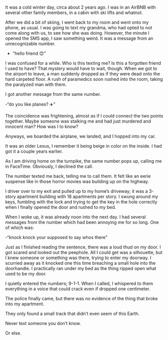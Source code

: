 It was a cold winter day, circa about 2 years ago. I was in an AirBNB with several other family members, in a cabin with ski lifts and whatnot.

After we did a bit of skiing, I went back to my room and went onto my phone, as usual. I was going to text my grandma, who had opted to not come along with us, to see how she was doing. However, the minute I opened the SMS app, I saw something weird. It was a message from an unrecognizable number.

- “hello friend 😊”

I was confused for a while. Who is this texting me? Is this a forgotten friend I used to have? That mystery would have to wait, though. When we got to the airport to leave, a man suddenly dropped as if they were dead onto the hard carpeted floor. A rush of paramedics soon rushed into the room, taking the paralyzed man with them.

I got another message from the same number.

-“do you like planes? ✈️”

The coincidence was frightening, almost as if I could connect the two points together. Maybe someone was stalking me and had just murdered and innocent man? How was I to know?

Anyways, we boarded the airplane, we landed, and I hopped into my car.

It was an older Lexus, I remember it being beige in color on the inside. I had got it a couple years earlier.

As I am driving home on the turnpike, the same number pops up, calling me in FaceTime. Obviously, I declined the call.

The number texted me back, telling me to call them. It felt like an eerie suspense like in  those horror movies was building up on the highway. 

I driver over to my exit and pulled up to my home’s driveway; it was a 3-story apartment building with 18 apartments per story. I swung around my keys, fumbling with the lock and trying to get the key in the hole correctly when I finally opened the door and rushed to my bed.

When I woke up, it was already noon into the next day. I had several messages from the number which had been annoying me for so long. One of which was:

-“knock knock your supposed to say whos there”

Just as I finished reading the sentence, there was a loud thud on my door.
I got scared and looked out the peephole. All I could get was a silhouette, but I knew someone or something was there, trying to enter my doorway. I scurried away as it knocked one this time breaching a small hole into the doorhandle. I practically ran under my bed as the thing ripped open what used to be my door.

I quietly entered the numbers; 9-1-1. When I called, I whispered to them everything in a voice that could crack even if dropped one centimeter. 

The police finally came, but there was no evidence of the thing that broke into my apartment. 

They only found a small track that didn’t even seem of this Earth.

Never text someone you don’t know.

Or else.